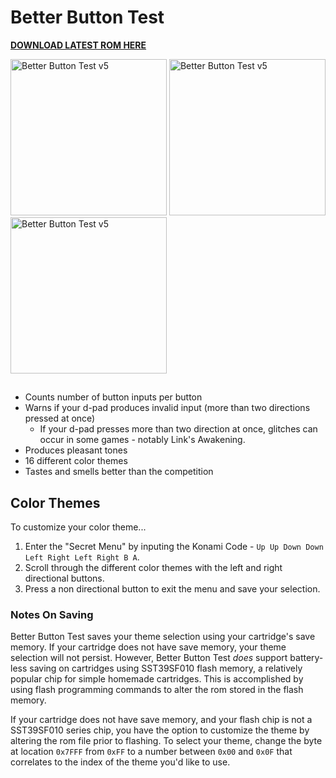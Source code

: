 # Better Button Test
**[DOWNLOAD LATEST ROM HERE](https://github.com/orangeglo/better-button-test/releases/latest)**

<img width="250" alt="Better Button Test v5" src="https://github.com/orangeglo/better-button-test/assets/2780987/86d14f5f-8d38-422f-b695-2be29e841950">
<img width="250" alt="Better Button Test v5" src="https://github.com/orangeglo/better-button-test/assets/2780987/fcc13bf2-f2a1-45b6-9aec-6d0282be1e51">
<img width="250" alt="Better Button Test v5" src="https://github.com/orangeglo/better-button-test/assets/2780987/da4b6023-8ec4-40d6-a649-e414d8228d18">

## 

- Counts number of button inputs per button
- Warns if your d-pad produces invalid input (more than two directions pressed at once)
  - If your d-pad presses more than two direction at once, glitches can occur in some games - notably Link's Awakening. 
- Produces pleasant tones
- 16 different color themes
- Tastes and smells better than the competition

## Color Themes

To customize your color theme...

1. Enter the "Secret Menu" by inputing the Konami Code - `Up Up Down Down Left Right Left Right B A`.
1. Scroll through the different color themes with the left and right directional buttons.
1. Press a non directional button to exit the menu and save your selection.

### Notes On Saving

Better Button Test saves your theme selection using your cartridge's save memory. If your cartridge does not have save memory, your theme selection will not persist. However, Better Button Test _does_ support battery-less saving on cartridges using SST39SF010 flash memory, a relatively popular chip for simple homemade cartridges. This is accomplished by using flash programming commands to alter the rom stored in the flash memory.

If your cartridge does not have save memory, and your flash chip is not a SST39SF010 series chip, you have the option to customize the theme by altering the rom file prior to flashing. To select your theme, change the byte at location `0x7FFF` from `0xFF` to a number between `0x00` and `0x0F` that correlates to the index of the theme you'd like to use.
